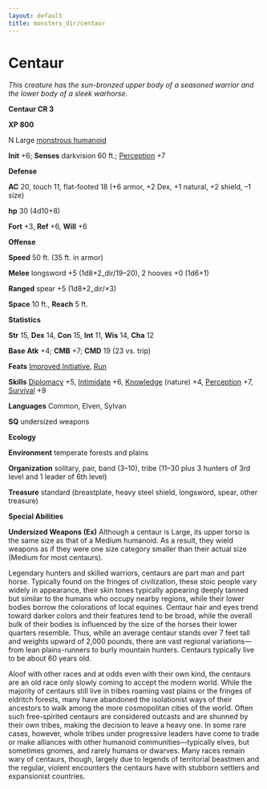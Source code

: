 ```yaml
---
layout: default
title: monsters_dir/centaur
---
```

# Centaur

_This creature has the sun-bronzed upper body of a seasoned warrior and the lower body of a sleek warhorse._

**Centaur CR 3**

**XP 800**

N Large [monstrous humanoid](../creatureTypes#_monstrous-humanoid)

**Init** +6; **Senses** darkvision 60 ft.; [Perception](../../skills_dir/perception#_perception) +7

**Defense**

**AC** 20, touch 11, flat-footed 18 (+6 armor, +2 Dex, +1 natural, +2 shield, –1 size)

**hp** 30 (4d10+8)

**Fort** +3, **Ref** +6, **Will** +6

**Offense**

**Speed** 50 ft. (35 ft. in armor)

**Melee** longsword +5 (1d8+2_dir/19–20), 2 hooves +0 (1d6+1)

**Ranged** spear +5 (1d8+2_dir/×3)

**Space** 10 ft., **Reach** 5 ft.

**Statistics**

**Str** 15, **Dex** 14, **Con** 15, **Int** 11, **Wis** 14, **Cha** 12

**Base Atk** +4; **CMB** +7; **CMD** 19 (23 vs. trip)

**Feats** [Improved Initiative](../../feats#_improved-initiative), [Run](../../feats#_run)

**Skills** [Diplomacy](../../skills_dir/diplomacy#_diplomacy) +5, [Intimidate](../../skills_dir/intimidate#_intimidate) +6, [Knowledge](../../skills_dir/knowledge#_knowledge) (nature) +4, [Perception](../../skills_dir/perception#_perception) +7, [Survival](../../skills_dir/survival#_survival) +9

**Languages** Common, Elven, Sylvan

**SQ** undersized weapons

**Ecology**

**Environment** temperate forests and plains

**Organization** solitary, pair, band (3–10), tribe (11–30 plus 3 hunters of 3rd level and 1 leader of 6th level)

**Treasure** standard (breastplate, heavy steel shield, longsword, spear, other treasure)

**Special Abilities**

**Undersized Weapons (Ex)** Although a centaur is Large, its upper torso is the same size as that of a Medium humanoid. As a result, they wield weapons as if they were one size category smaller than their actual size (Medium for most centaurs).

Legendary hunters and skilled warriors, centaurs are part man and part horse. Typically found on the fringes of civilization, these stoic people vary widely in appearance, their skin tones typically appearing deeply tanned but similar to the humans who occupy nearby regions, while their lower bodies borrow the colorations of local equines. Centaur hair and eyes trend toward darker colors and their features tend to be broad, while the overall bulk of their bodies is influenced by the size of the horses their lower quarters resemble. Thus, while an average centaur stands over 7 feet tall and weights upward of 2,000 pounds, there are vast regional variations—from lean plains-runners to burly mountain hunters. Centaurs typically live to be about 60 years old.

Aloof with other races and at odds even with their own kind, the centaurs are an old race only slowly coming to accept the modern world. While the majority of centaurs still live in tribes roaming vast plains or the fringes of eldritch forests, many have abandoned the isolationist ways of their ancestors to walk among the more cosmopolitan cities of the world. Often such free-spirited centaurs are considered outcasts and are shunned by their own tribes, making the decision to leave a heavy one. In some rare cases, however, whole tribes under progressive leaders have come to trade or make alliances with other humanoid communities—typically elves, but sometimes gnomes, and rarely humans or dwarves. Many races remain wary of centaurs, though, largely due to legends of territorial beastmen and the regular, violent encounters the centaurs have with stubborn settlers and expansionist countries.

